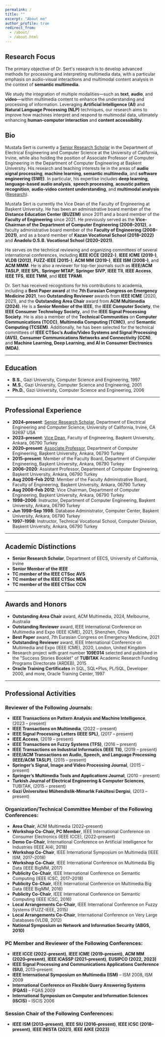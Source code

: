 ```yaml
---
permalink: /
title: ""
excerpt: "About me"
author_profile: true
redirect_from: 
  - /about/
  - /about.html
---
```

## Research Focus

The primary objective of Dr. Sert's research is to develop advanced methods for processing and interpreting multimedia data, with a particular emphasis on audio-visual interactions and multimodal content analysis in the context of **semantic multimedia**.

We study the integration of multiple modalities—such as **text**, **audio**, and **video**—within multimedia content to enhance the understanding and processing of information. Leveraging **Artificial Intelligence (AI)** and **Natural Language Processing (NLP)** techniques, our research aims to improve how machines interpret and respond to multimodal data, ultimately enhancing **human-computer interaction** and **content accessibility**.

## Bio

Mustafa Sert is currently a <a href="https://faculty.sites.uci.edu/msert/" class="no-underline">Senior Research Scholar</a> in the Department of Electrical Engineering and Computer Science at the University of California, Irvine, while also holding the position of Associate Professor of Computer Engineering in the Department of Computer Engineering at Başkent University. His research and teaching interests lie in the areas of **audio signal processing**, **machine learning**, **semantic multimedia**, and **software engineering (SWE)**. In particular, his expertise includes **deep learning**, **language-based audio analysis**, **speech processing**, **acoustic pattern recognition**, **audio-video content understanding**, and **multimodal analysis** (<a href="https://faculty.sites.uci.edu/msert/research/" class="no-underline">Research</a>).

Mustafa Sert is currently the Vice Dean of the Faculty of Engineering at Başkent University. He has been an administrative board member of the **Distance Education Center (BUZEM)** since 2011 and a board member of the **Faculty of Engineering** since 2021. He previously served as the **Vice-Chairman of the Department of Computer Engineering (2008–2012)**, a faculty administrative board member of the **Faculty of Engineering (2008–2021)**, and as a board member of **Kazan Vocational School (2018–2022)** and **Anadolu O.S.B. Vocational School (2020–2021)**.

He serves on the technical reviewing and organizing committees of several international conferences, including **IEEE ICCE (2022-)**, **IEEE ICME (2019-)**, **VLDB (2012)**, **FUZZ-IEEE (2015-)**, **ACM MM (2019-)**, **IEEE ISM (2008-)**, and **ACM MMM**. He is also a reviewer for top-tier journals such as **IEEE/ACM TASLP**, **IEEE SPL**, **Springer MTAP**, **Springer SIVP**, **IEEE TII**, **IEEE Access**, **IEEE TFS**, **IEEE TMM**, and **IEEE TPAMI**.

Dr. Sert has received recognitions for his contributions to academia, including a **Best Paper award** at the **7th Eurasian Congress on Emergency Medicine 2021**, two **Outstanding Reviewer** awards from **IEEE ICME** (2020, 2021), and the **Outstanding Area Chair** award from **ACM Multimedia (2024)**. He is a **Senior Member of the IEEE**, the **IEEE Computer Society**, the **IEEE Consumer Technology Society**, and the **IEEE Signal Processing Society**. He is also a member of the **Technical Communities** on **Computer Communications (TCCC)**, **Multimedia Computing (TCMC)**, and **Semantic Computing (TCSEM)**. Additionally, he has been selected for the technical committees of **IEEE CTSoc’s Audio/Video Systems and Signal Processing (AVS)**, **Consumer Communications Networks and Connectivity (CCN)**, and **Machine Learning, Deep Learning, and AI in Consumer Electronics (MDA)**.

---

## Education

- **B.S.**, Gazi University, Computer Science and Engineering, 1997
- **M.S.**, Gazi University, Computer Science and Engineering, 2001
- **Ph.D.**, Gazi University, Computer Science and Engineering, 2006

---

## Professional Experience

- **2024–present**: <a href="https://faculty.sites.uci.edu/msert/" class="no-underline">Senior Research Scholar</a>, Department of Electrical Engineering and Computer Science, University of California, Irvine, CA 92697 USA
- **2023–present**: <a href="https://muh.baskent.edu.tr/kw/menu_icerik.php?birim=504&menu_id=3" class="no-underline">Vice Dean</a>, Faculty of Engineering, Başkent University, Ankara, 06790 Turkey
- **2020–present**: <a href="https://baskent.edu.tr/~msert/" class="no-underline">Associate Professor</a>, Department of Computer Engineering, Başkent University, Ankara, 06790 Turkey
- **2015–present**: Member of the Faculty Board, Department of Computer Engineering, Başkent University, Ankara, 06790 Turkey
- **2006–2020**: Assistant Professor, Department of Computer Engineering, Başkent University, Ankara, 06790 Turkey
- **Aug 2008–Feb 2012**: Member of the Faculty Administrative Board, Faculty of Engineering, Başkent University, Ankara, 06790 Turkey
- **Aug 2008–Feb 2012**: Vice Chairman, Department of Computer Engineering, Başkent University, Ankara, 06790 Turkey
- **1998–2006**: Instructor, Department of Computer Engineering, Başkent University, Ankara, 06790 Turkey
- **Jun 1998–Sep 1998**: Database Administrator, Computer Center, Başkent University, Ankara, 06790 Turkey
- **1997–1998**: Instructor, Technical Vocational School, Computer Division, Başkent University, Ankara, 06790 Turkey

---

## Academic Distinctions

- **Senior Research Scholar**, Department of EECS, University of California, Irvine
- **Senior Member of the IEEE**
- **TC member of the IEEE CTSoc AVS**
- **TC member of the IEEE CTSoc MDA**
- **TC member of the IEEE CTSoc CCN**

---

## Awards and Honors

- **Outstanding Area Chair** award, ACM Multimedia, 2024, Melbourne, Australia
- **Outstanding Reviewer** award, IEEE International Conference on Multimedia and Expo (IEEE ICME), 2021, Shenzhen, China
- **Best Paper** award, 7th Eurasian Congress on Emergency Medicine, 2021
- **Outstanding Reviewer** award, IEEE International Conference on Multimedia and Expo (IEEE ICME), 2020, London, United Kingdom
- Research project with grant number **109E014** selected and published in the "Success Stories Booklet" of **TUBITAK** Academic Research Funding Programs Directorate (ARDEB), 2015
- **Oracle Training Certificates** in SQL, SQL*Plus, PL/SQL, Developer 2000, and more, Oracle Training Center, 1997

---

## Professional Activities

### Reviewer of the Following Journals:

- **IEEE Transactions on Pattern Analysis and Machine Intelligence**, (2023 – present)
- **IEEE Transactions on Multimedia**, (2022 – present)
- **IEEE Signal Processing Letters (IEEE SPL)**, (2017 – present)
- **IEEE Access**, (2019 – present)
- **IEEE Transactions on Fuzzy Systems (TFS)**, (2016 – present)
- **IEEE Transactions on Industrial Informatics (IEEE TII)**, (2019 – present)
- **IEEE/ACM Transactions on Audio, Speech, and Language Processing (IEEE/ACM TASLP)**, (2015 – present)
- **Springer’s Signal, Image and Video Processing Journal**, (2015 – present)
- **Springer’s Multimedia Tools and Applications Journal**, (2010 – present)
- **Turkish Journal of Electrical Engineering & Computer Sciences**, TUBITAK, (2015 – present)
- **Gazi Üniversitesi Mühendislik-Mimarlık Fakültesi Dergisi**, (2013 – present)

### Organization/Technical Committee Member of the Following Conferences:

- **Area Chair**, ACM Multimedia (2022–present)
- **Workshop Co-Chair, PC Member**, IEEE International Conference on Consumer Electronics (IEEE ICCE), (2022–present)
- **Demo Co-Chair**, International Conference on Artificial Intelligence for Industries (IEEE AI4I, 2018)
- **Workshop Co-Chair**, IEEE International Symposium on Multimedia (IEEE ISM, 2017–2018)
- **Workshop Co-Chair**, IEEE International Conference on Multimedia Big Data (IEEE BigMM, 2017)
- **Publicity Co-Chair**, IEEE International Conference on Semantic Computing (IEEE ICSC, 2017–2018)
- **Publicity Co-Chair**, IEEE International Conference on Multimedia Big Data (IEEE BigMM, 2016)
- **Publicity Co-Chair**, IEEE International Conference on Semantic Computing (IEEE ICSC, 2016)
- **Local Arrangements Co-Chair**, IEEE International Conference on Fuzzy Systems (FUZZ-IEEE, 2015)
- **Local Arrangements Co-Chair**, International Conference on Very Large Databases (VLDB, 2012)
- **National Symposium on Network and Information Security (ABGS, 2010)**

### PC Member and Reviewer of the Following Conferences:

- **IEEE ICCE (2022–present)**, **IEEE ICME (2019–present)**, **ACM MM (2020–present)**, **IEEE ICASSP (2021–present)**, **EUSIPCO (2022, 2023)**
- **IEEE Signal Processing and Communications Applications Conference (SIU)**, 2013–present
- **IEEE International Symposium on Multimedia (ISM)** – ISM 2008, ISM 2009
- **International Conference on Flexible Query Answering Systems (FQAS)** – FQAS 2009
- **International Symposium on Computer and Information Sciences (ISCIS)** – ISCIS 2006

### Session Chair of the Following Conferences:

- **IEEE ISM (2013–present)**, **IEEE SIU (2016–present)**, **IEEE ICSC (2018–present)**, **IEEE INISTA (2021)**, **IEEE AIKE (2023)**
